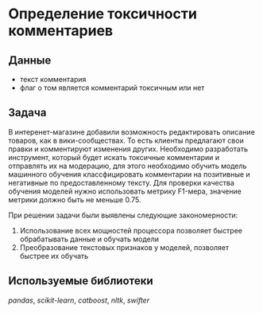 # Определение токсичности комментариев
## Данные
- текст комментария
- флаг о том является комментарий токсичным или нет
## Задача
В интеренет-магазине добавили возможность редактировать описание товаров, как в вики-сообществах. То есть клиенты предлагают свои правки и комментируют изменения других.
Необходимо разработать инструмент, который будет искать токсичные комментарии и отправлять их на модерацию, для этого необходимо обучить модель машинного обучения классфицировать комментарии на позитивные и негативные по предоставленному тексту.
Для проверки качества обучения моделей нужно использовать метрику F1-мера, значение метрики должно быть не меньше 0.75.

При решении задачи были выявлены следующие закономерности:
1. Использование всех мощностей процессора позволяет быстрее обрабатывать данные и обучать модели
2. Преобразование текстовых признаков у моделей, позволяет быстрее их обучать

## Используемые библиотеки
*pandas*, *scikit-learn*, *catboost*, *nltk*, *swifter*
